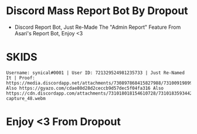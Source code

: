 # Discord Mass Report Bot By Dropout
  -  Discord Report Bot, Just Re-Made The "Admin Report" Feature From Asari's Report Bot, Enjoy <3 
  
# SKIDS
    Username: synical#0001 | User ID: 721329524981235733 | Just Re-Named It | Proof: https://media.discordapp.net/attachments/730897868415827988/731009198996848734/gvzy79wZA1bqQAAAABJRU5ErkJggg.png Also https://gyazo.com/cdae80d28d2ceccb9d57dec5f04fa316 Also https://cdn.discordapp.com/attachments/731018018154610728/731018359344201759/screen-capture_48.webm
# Enjoy <3 From Dropout
